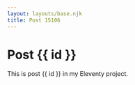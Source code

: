 ```yaml
---
layout: layouts/base.njk
title: Post 15106
---
```


# Post {{ id }}

This is post {{ id }} in my Eleventy project.
